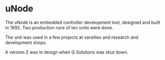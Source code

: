 # uNode

The uNode is an embedded controller development tool, designed and built in 1992. Two production runs of ten units were done.

The unit was used in a few projects at varsities and research and development shops.

A version 2 was in design when Q Solutions was shut down.

